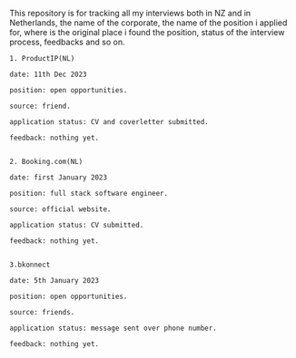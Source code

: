 This repository is for tracking all my interviews
both in NZ and in Netherlands, the name of the
corporate, the name of the position i applied
for, where is the original place i found the
position, status of the interview process,
feedbacks and so on.

    1. ProductIP(NL)

    date: 11th Dec 2023

    position: open opportunities.

    source: friend.

    application status: CV and coverletter submitted.

    feedback: nothing yet.


    2. Booking.com(NL)

    date: first January 2023

    position: full stack software engineer.

    source: official website.

    application status: CV submitted.

    feedback: nothing yet.


    3.bkonnect

    date: 5th January 2023

    position: open opportunities.

    source: friends.

    application status: message sent over phone number.

    feedback: nothing yet.
